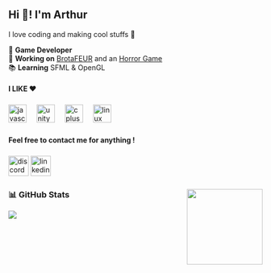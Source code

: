 <h2 align="left">Hi 👋! I'm Arthur</h2>

<p> I love coding and making cool stuffs 🥷  </p>


👾 **Game Developer**  <br> 
🔭 **Working on** [BrotaFEUR](https://github.com/LePeruvienn/brotaFEUR) and an [Horror Game](https://github.com/LePeruvienn/horror-game-2025) <br> 
📚 **Learning** SFML & OpenGL <br>   


<h4 align="left">I LIKE ❤️</h4>

###

<div align="left">
  <img src="https://cdn.jsdelivr.net/gh/devicons/devicon/icons/javascript/javascript-original.svg" height="36" alt="javascript logo"  />
  <img width="12" />
  <img src="https://cdn.jsdelivr.net/gh/devicons/devicon/icons/unity/unity-original.svg" height="36" alt="unity logo"  />
  <img width="12" />
  <img src="https://cdn.jsdelivr.net/gh/devicons/devicon/icons/cplusplus/cplusplus-original.svg" height="36" alt="cplusplus logo"  />
  <img width="12" />
  <img src="https://cdn.jsdelivr.net/gh/devicons/devicon/icons/linux/linux-original.svg" height="36" alt="linux logo"  />
</div>

###

<h4 align="left">Feel free to contact me for anything !</h4>

###

<div align="left">
  <img src="https://img.shields.io/static/v1?message=@leperuvien&logo=discord&label=&color=7289DA&logoColor=white&labelColor=&style=for-the-badge" height="40" alt="discord logo"  />
  <a href="https://www.linkedin.com/in/arthur-pinel-dev/" target="_blank">
    <img src="https://img.shields.io/static/v1?message=LinkedIn&logo=linkedin&label=&color=0077B5&logoColor=white&labelColor=&style=for-the-badge" height="40" alt="linkedin logo"  />
  </a>
</div>

###

<img align="right" height="150" src="http://orig05.deviantart.net/725b/f/2016/348/3/9/gif___frisk_walk_undertale_1024x600px_transparent_by_lulrik-darmhhm.gif"  />

###

### 📊 GitHub Stats
![](https://github-readme-streak-stats.herokuapp.com/?user=LePeruvienn&theme=dark&hide_border=false)<br/>
